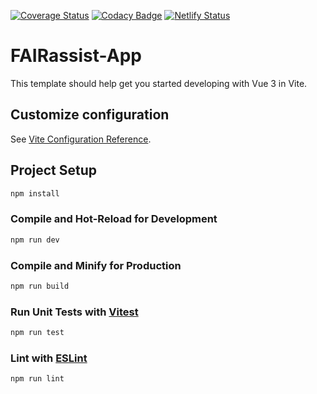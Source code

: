 [![Coverage Status](https://coveralls.io/repos/github/FAIRsharing/FAIRassist-App/badge.svg?branch=main)](https://coveralls.io/github/FAIRsharing/FAIRassist-App?branch=main)
[![Codacy Badge](https://app.codacy.com/project/badge/Grade/df367a16518b4157bf907b8938d00ca3)](https://app.codacy.com/gh/FAIRsharing/FAIRassist-App/dashboard?utm_source=gh&utm_medium=referral&utm_content=&utm_campaign=Badge_grade)
[![Netlify Status](https://api.netlify.com/api/v1/badges/dfb4f05e-76d0-44c4-8dd8-2f9bd286b093/deploy-status)](https://app.netlify.com/projects/fairassist-app/deploys)

# FAIRassist-App

This template should help get you started developing with Vue 3 in Vite.

## Customize configuration

See [Vite Configuration Reference](https://vite.dev/config/).

## Project Setup

```sh
npm install
```

### Compile and Hot-Reload for Development

```sh
npm run dev
```

### Compile and Minify for Production

```sh
npm run build
```

### Run Unit Tests with [Vitest](https://vitest.dev/)

```sh
npm run test
```

### Lint with [ESLint](https://eslint.org/)

```sh
npm run lint
```
